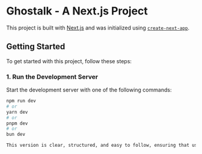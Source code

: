 # Ghostalk - A Next.js Project

This project is built with [Next.js](https://nextjs.org) and was initialized using [`create-next-app`](https://nextjs.org/docs/app/api-reference/cli/create-next-app).

## Getting Started

To get started with this project, follow these steps:

### 1. Run the Development Server

Start the development server with one of the following commands:

```bash
npm run dev
# or
yarn dev
# or
pnpm dev
# or
bun dev

This version is clear, structured, and easy to follow, ensuring that users have all the information they need to get started with the project.
